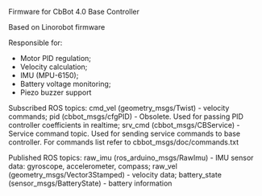 Firmware for CbBot 4.0 Base Controller

Based on Linorobot firmware

Responsible for:
 - Motor PID regulation;
 - Velocity calculation;
 - IMU (MPU-6150);
 - Battery voltage monitoring;
 - Piezo buzzer support

Subscribed ROS topics:
cmd_vel (geometry_msgs/Twist) - velocity commands;
pid (cbbot_msgs/cfgPID) - Obsolete. Used for passing PID controller coefficients in realtime;
srv_cmd (cbbot_msgs/CBService) - Service command topic. Used for sending service commands to base controller. For commands list refer to cbbot_msgs/doc/commands.txt

Published ROS topics:
raw_imu (ros_arduino_msgs/RawImu) - IMU sensor data: gyroscope, accelerometer, compass;
raw_vel (geometry_msgs/Vector3Stamped) - velocity data;
battery_state (sensor_msgs/BatteryState) - battery information
